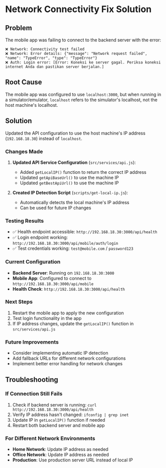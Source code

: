 # Network Connectivity Fix Solution

## Problem
The mobile app was failing to connect to the backend server with the error:
```
❌ Network: Connectivity test failed
❌ Network: Error details: {"message": "Network request failed", "name": "TypeError", "type": "TypeError"}
❌ Auth: Login error: [Error: Koneksi ke server gagal. Periksa koneksi internet Anda dan pastikan server berjalan.]
```

## Root Cause
The mobile app was configured to use `localhost:3000`, but when running in a simulator/emulator, `localhost` refers to the simulator's localhost, not the host machine's localhost.

## Solution
Updated the API configuration to use the host machine's IP address (`192.168.18.30`) instead of `localhost`.

### Changes Made

1. **Updated API Service Configuration** (`src/services/api.js`):
   - Added `getLocalIP()` function to return the correct IP address
   - Updated `getApiBaseUrl()` to use the machine IP
   - Updated `getBestApiUrl()` to use the machine IP

2. **Created IP Detection Script** (`scripts/get-local-ip.js`):
   - Automatically detects the local machine's IP address
   - Can be used for future IP changes

### Testing Results
- ✅ Health endpoint accessible: `http://192.168.18.30:3000/api/health`
- ✅ Login endpoint working: `http://192.168.18.30:3000/api/mobile/auth/login`
- ✅ Test credentials working: `test@mobile.com` / `password123`

### Current Configuration
- **Backend Server**: Running on `192.168.18.30:3000`
- **Mobile App**: Configured to connect to `http://192.168.18.30:3000/api/mobile`
- **Health Check**: `http://192.168.18.30:3000/api/health`

### Next Steps
1. Restart the mobile app to apply the new configuration
2. Test login functionality in the app
3. If IP address changes, update the `getLocalIP()` function in `src/services/api.js`

### Future Improvements
- Consider implementing automatic IP detection
- Add fallback URLs for different network configurations
- Implement better error handling for network changes

## Troubleshooting

### If Connection Still Fails
1. Check if backend server is running: `curl http://192.168.18.30:3000/api/health`
2. Verify IP address hasn't changed: `ifconfig | grep inet`
3. Update IP in `getLocalIP()` function if needed
4. Restart both backend server and mobile app

### For Different Network Environments
- **Home Network**: Update IP address as needed
- **Office Network**: Update IP address as needed
- **Production**: Use production server URL instead of local IP
